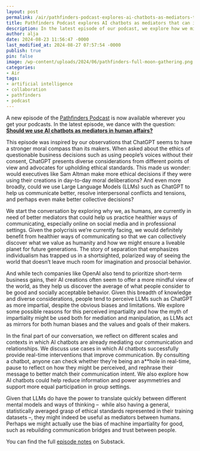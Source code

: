 ```yaml
---
layout: post
permalink: /air/pathfinders-podcast-explores-ai-chatbots-as-mediators-that-can-improve-human-communication/
title: Pathfinders Podcast explores AI chatbots as mediators that can improve human communication
description: In the latest episode of our podcast, we explore how we might use the bias of machine impartiality and LLMs’ language skills to rebuild communication bridges between humans.
author: alja
date: 2024-08-23 11:56:47 -0000
last_modified_at: 2024-08-27 07:57:54 -0000
publish: true
pin: false
image: /wp-content/uploads/2024/06/pathfinders-full-moon-gathering.png
categories:
- Air
tags:
- artificial intelligence
- collaboration
- pathfinders
- podcast
---
```

A new episode of the [Pathfinders Podcast](https://tethix.co/pathfinders/#podcast) is now available wherever you get your podcasts. In the latest episode, we dance with the question: [**Should we use AI chatbots as mediators in human affairs?**](https://tethix.substack.com/p/should-we-use-ai-chatbots-as-mediators)

This episode was inspired by our observations that ChatGPT seems to have a stronger moral compass than its makers. When asked about the ethics of questionable business decisions such as using people’s voices without their consent, ChatGPT presents diverse considerations from different points of view and advocates for upholding ethical standards. This made us wonder: would executives like Sam Altman make more ethical decisions if they were using their creations in day-to-day moral deliberations? And even more broadly, could we use Large Language Models (LLMs) such as ChatGPT to help us communicate better, resolve interpersonal conflicts and tensions, and perhaps even make better collective decisions?

We start the conversation by exploring why we, as humans, are currently in need of better mediators that could help us practice healthier ways of communicating, especially online on social media and in professional settings. Given the polycrisis we’re currently facing, we would definitely benefit from healthier ways of communicating so that we can collectively discover what we value as humanity and how we might ensure a liveable planet for future generations. The story of separation that emphasizes individualism has trapped us in a shortsighted, polarized way of seeing the world that doesn’t leave much room for imagination and prosocial behavior.

And while tech companies like OpenAI also tend to prioritize short-term business gains, their AI creations often seem to offer a more mindful view of the world, as they help us discover the average of what people consider to be good and socially acceptable behavior. Given this breadth of knowledge and diverse considerations, people tend to perceive LLMs such as ChatGPT as more impartial, despite the obvious biases and limitations. We explore some possible reasons for this perceived impartiality and how the myth of impartiality might be used both for mediation and manipulation, as LLMs act as mirrors for both human biases and the values and goals of their makers. 

In the final part of our conversation, we reflect on different scales and contexts in which AI chatbots are already mediating our communication and relationships. We discuss use cases in which AI chatbots successfully provide real-time interventions that improve communication. By consulting a chatbot, anyone can check whether they’re being an a**hole in real-time, pause to reflect on how they might be perceived, and rephrase their message to better match their communication intent. We also explore how AI chatbots could help reduce information and power asymmetries and support more equal participation in group settings.

Given that LLMs do have the power to translate quickly between different mental models and ways of thinking –  while also having a general, statistically averaged grasp of ethical standards represented in their training datasets –, they might indeed be useful as mediators between humans. Perhaps we might actually use the bias of machine impartiality for good, such as rebuilding communication bridges and trust between people. 

You can find the full [episode notes](https://tethix.substack.com/p/should-we-use-ai-chatbots-as-mediators) on Substack.
